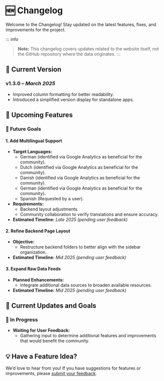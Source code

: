 # 🆕 **Changelog**

Welcome to the Changelog! Stay updated on the latest features, fixes, and improvements for the project.

::: info
> **Note:** This changelog covers updates related to the website itself, not the GitHub repository where the data originates.
:::

## **📌 Current Version**

### **v1.3.0** – *March 2025*  

- Improved column formatting for better readability.
- Introduced a simplified version display for standalone apps.

## **🌟 Upcoming Features**

### **🚀 Future Goals**

#### 1. **Add Multilingual Support**
   - **Target Languages:**  
      - German (identified via Google Analytics as beneficial for the community).  
      - Dutch (identified via Google Analytics as beneficial for the community).  
      - Danish (identified via Google Analytics as beneficial for the community).  
      - German (identified via Google Analytics as beneficial for the community).  
      - Spanish (Requested by a user).  
   - **Requirements:**  
      - Backend layout adjustments.  
      - Community collaboration to verify translations and ensure accuracy.  
   - **Estimated Timeline:** *Late 2025 (pending user feedback)*  

#### 2. **Refine Backend Page Layout**
   - **Objective:**  
      - Restructure backend folders to better align with the sidebar organization.  
   - **Estimated Timeline:** *Mid 2025 (pending user feedback)*  

#### 3. **Expand Raw Data Feeds**
   - **Planned Enhancements:**  
      - Integrate additional data sources to broaden available resources.  
   - **Estimated Timeline:** *Mid 2025 (pending user feedback)*  

## **🎯 Current Updates and Goals**

### **🔄 In Progress**
- **Waiting for User Feedback:**  
   - Gathering input to determine additional features and improvements that would benefit the community.

## **💡 Have a Feature Idea?**
We’d love to hear from you!
If you have suggestions for features or improvements, please [submit your feedback](./feedback).
